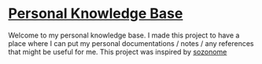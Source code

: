 # [Personal Knowledge Base](dazziest.github.io/my-notes)

Welcome to my personal knowledge base. I made this project to have a place where I can put my personal documentations / notes / any references that might be useful for me. This project was inspired by [sozonome](https://sznm.dev/)